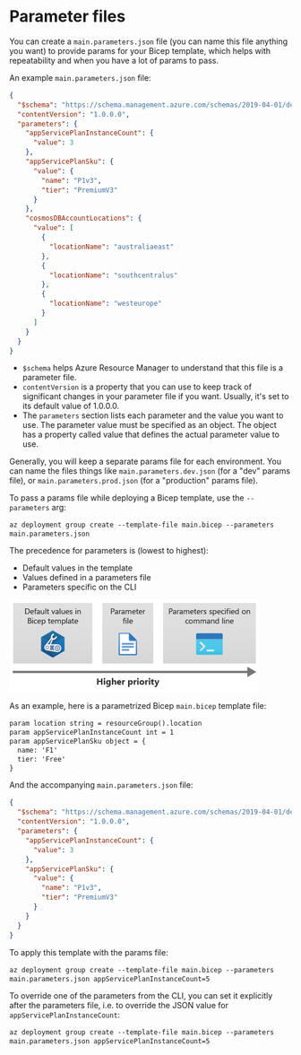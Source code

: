 # Parameter files

You can create a `main.parameters.json` file (you can name this file anything you want) to provide params for your Bicep template, which helps with repeatability and when you have a lot of params to pass.

An example `main.parameters.json` file:

```json
{
  "$schema": "https://schema.management.azure.com/schemas/2019-04-01/deploymentParameters.json#",
  "contentVersion": "1.0.0.0",
  "parameters": {
    "appServicePlanInstanceCount": {
      "value": 3
    },
    "appServicePlanSku": {
      "value": {
        "name": "P1v3",
        "tier": "PremiumV3"
      }
    },
    "cosmosDBAccountLocations": {
      "value": [
        {
          "locationName": "australiaeast"
        },
        {
          "locationName": "southcentralus"
        },
        {
          "locationName": "westeurope"
        }
      ]
    }
  }
}
```

- `$schema` helps Azure Resource Manager to understand that this file is a parameter file.
- `contentVersion` is a property that you can use to keep track of significant changes in your parameter file if you want. Usually, it's set to its default value of 1.0.0.0.
- The `parameters` section lists each parameter and the value you want to use. The parameter value must be specified as an object. The object has a property called value that defines the actual parameter value to use.

Generally, you will keep a separate params file for each environment. You can name the files things like `main.parameters.dev.json` (for a "dev" params file), or `main.parameters.prod.json` (for a "production" params file).

To pass a params file while deploying a Bicep template, use the `--parameters` arg:

```shell
az deployment group create --template-file main.bicep --parameters main.parameters.json
```

The precedence for parameters is (lowest to highest):

- Default values in the template
- Values defined in a parameters file
- Parameters specific on the CLI

![az-params-precedence](./bicep-params-precedence.png)

As an example, here is a parametrized Bicep `main.bicep` template file:

```bicep
param location string = resourceGroup().location
param appServicePlanInstanceCount int = 1
param appServicePlanSku object = {
  name: 'F1'
  tier: 'Free'
}
```

And the accompanying `main.parameters.json` file:

```json
{
  "$schema": "https://schema.management.azure.com/schemas/2019-04-01/deploymentParameters.json#",
  "contentVersion": "1.0.0.0",
  "parameters": {
    "appServicePlanInstanceCount": {
      "value": 3
    },
    "appServicePlanSku": {
      "value": {
        "name": "P1v3",
        "tier": "PremiumV3"
      }
    }
  }
}
```

To apply this template with the params file:

```shell
az deployment group create --template-file main.bicep --parameters main.parameters.json appServicePlanInstanceCount=5
```

To override one of the parameters from the CLI, you can set it explicitly after the parameters file, i.e. to override the JSON value for `appServicePlanInstanceCount`:

```shell
az deployment group create --template-file main.bicep --parameters main.parameters.json appServicePlanInstanceCount=5
```
